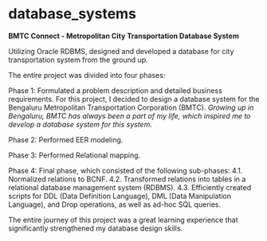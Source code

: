 # database_systems

**BMTC Connect - Metropolitan City Transportation Database System**

Utilizing Oracle RDBMS, designed and developed a database for city transportation system from the ground up. 

The entire project was divided into four phases:

Phase 1: Formulated a problem description and detailed business requirements. For this project, I decided to design a database system for the Bengaluru Metropolitan Transportation Corporation (BMTC). _Growing up in Bengaluru, BMTC has always been a part of my life, which inspired me to develop a database system for this system._

Phase 2: Performed EER modeling.

Phase 3: Performed Relational mapping.

Phase 4: Final phase, which consisted of the following sub-phases:
4.1. Normalized relations to BCNF.
4.2. Transformed relations into tables in a relational database management system (RDBMS).
4.3. Efficiently created scripts for DDL (Data Definition Language), DML (Data Manipulation Language), and Drop operations, as well as ad-hoc SQL queries.

The entire journey of this project was a great learning experience that significantly strengthened my database design skills.


